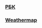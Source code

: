 ### [РБК](https://github.com/allcars61/RBK_TEST)
### [Weathermap](https://github.com/allcars61/weathermap)
